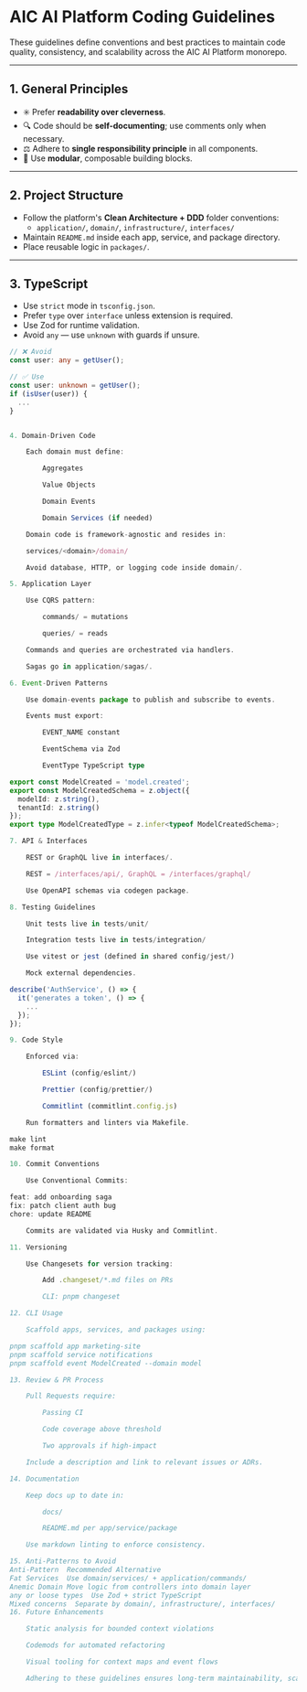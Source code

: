 # AIC AI Platform Coding Guidelines

These guidelines define conventions and best practices to maintain code quality, consistency, and scalability across the AIC AI Platform monorepo.

---

## 1. General Principles

- ✳️ Prefer **readability over cleverness**.
- 🔍 Code should be **self-documenting**; use comments only when necessary.
- ⚖️ Adhere to **single responsibility principle** in all components.
- 🧩 Use **modular**, composable building blocks.

---

## 2. Project Structure

- Follow the platform's **Clean Architecture + DDD** folder conventions:
  - `application/`, `domain/`, `infrastructure/`, `interfaces/`
- Maintain `README.md` inside each app, service, and package directory.
- Place reusable logic in `packages/`.

---

## 3. TypeScript

- Use `strict` mode in `tsconfig.json`.
- Prefer `type` over `interface` unless extension is required.
- Use Zod for runtime validation.
- Avoid `any` — use `unknown` with guards if unsure.

```ts
// ❌ Avoid
const user: any = getUser();

// ✅ Use
const user: unknown = getUser();
if (isUser(user)) {
  ...
}


4. Domain-Driven Code

    Each domain must define:

        Aggregates

        Value Objects

        Domain Events

        Domain Services (if needed)

    Domain code is framework-agnostic and resides in:

    services/<domain>/domain/

    Avoid database, HTTP, or logging code inside domain/.

5. Application Layer

    Use CQRS pattern:

        commands/ = mutations

        queries/ = reads

    Commands and queries are orchestrated via handlers.

    Sagas go in application/sagas/.

6. Event-Driven Patterns

    Use domain-events package to publish and subscribe to events.

    Events must export:

        EVENT_NAME constant

        EventSchema via Zod

        EventType TypeScript type

export const ModelCreated = 'model.created';
export const ModelCreatedSchema = z.object({
  modelId: z.string(),
  tenantId: z.string()
});
export type ModelCreatedType = z.infer<typeof ModelCreatedSchema>;

7. API & Interfaces

    REST or GraphQL live in interfaces/.

    REST = /interfaces/api/, GraphQL = /interfaces/graphql/

    Use OpenAPI schemas via codegen package.

8. Testing Guidelines

    Unit tests live in tests/unit/

    Integration tests live in tests/integration/

    Use vitest or jest (defined in shared config/jest/)

    Mock external dependencies.

describe('AuthService', () => {
  it('generates a token', () => {
    ...
  });
});

9. Code Style

    Enforced via:

        ESLint (config/eslint/)

        Prettier (config/prettier/)

        Commitlint (commitlint.config.js)

    Run formatters and linters via Makefile.

make lint
make format

10. Commit Conventions

    Use Conventional Commits:

feat: add onboarding saga
fix: patch client auth bug
chore: update README

    Commits are validated via Husky and Commitlint.

11. Versioning

    Use Changesets for version tracking:

        Add .changeset/*.md files on PRs

        CLI: pnpm changeset

12. CLI Usage

    Scaffold apps, services, and packages using:

pnpm scaffold app marketing-site
pnpm scaffold service notifications
pnpm scaffold event ModelCreated --domain model

13. Review & PR Process

    Pull Requests require:

        Passing CI

        Code coverage above threshold

        Two approvals if high-impact

    Include a description and link to relevant issues or ADRs.

14. Documentation

    Keep docs up to date in:

        docs/

        README.md per app/service/package

    Use markdown linting to enforce consistency.

15. Anti-Patterns to Avoid
Anti-Pattern  Recommended Alternative
Fat Services  Use domain/services/ + application/commands/
Anemic Domain Move logic from controllers into domain layer
any or loose types  Use Zod + strict TypeScript
Mixed concerns  Separate by domain/, infrastructure/, interfaces/
16. Future Enhancements

    Static analysis for bounded context violations

    Codemods for automated refactoring

    Visual tooling for context maps and event flows

    Adhering to these guidelines ensures long-term maintainability, scalability, and onboarding ease for new engineers and contributors.